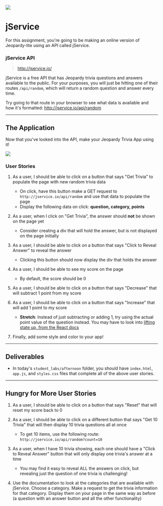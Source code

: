 ![](/ga_cog.png)

# jService 

For this assignment, you're going to be making an online version of Jeopardy-lite using an API called jService. 

### jService API 

> http://jservice.io/

jService is a free API that has Jeopardy trivia questions and answers available to the public. For your purposes, you will just be hitting one of their routes `/api/random`, which will return a random question and answer every time.

Try going to that route in your browser to see what data is available and how it's formatted: http://jservice.io/api/random

---

## The Application 

Now that you've looked into the API, make your Jeopardy Trivia App using it! 

![](https://imgur.com/CAsc8o3.gif)

### User Stories 

1. As a user, I should be able to click on a button that says "Get Trivia" to populate the page with new random trivia data 
    - On click, have this button make a GET request to `http://jservice.io/api/random` and use that data to populate the page 
    - Display the following data on click: **question, category, points**

1. As a user, when I click on "Get Trivia", the answer should **not** be shown on the page yet 
    - Consider creating a div that will hold the answer, but is not displayed on the page initially 
  
1. As a user, I should be able to click on a button that says "Click to Reveal Answer" to reveal the answer
    - Clicking this button should now display the div that holds the answer 
  
1. As a user, I should be able to see my score on the page 
    - By default, the score should be 0 
  
1. As a user, I should be able to click on a button that says "Decrease" that will subtract 1 point from my score 

1. As a user, I should be able to click on a button that says "Increase" that will add 1 point to my score 
    - **Stretch**: Instead of just subtracting or adding 1, try using the actual point value of the question instead. You may have to look into [lifting state up, from the React docs](https://reactjs.org/docs/lifting-state-up.html)

1. Finally, add some style and color to your app! 

---

## Deliverables 

- In today's `student_labs/afternoon` folder, you should have `index.html`, `app.js`, and `styles.css` files that complete all of the above user stories. 

---

## Hungry for More User Stories 

1. As a user, I should be able to click on a button that says "Reset" that will reset my score back to 0 

1. As a user, I should be able to click on a different button that says "Get 10 Trivia" that will then display 10 trivia questions all at once 
    - To get 10 items, use the following route: `http://jservice.io/api/random?count=10` 
    
1. As a user, when I have 10 trivia showing, each one should have a "Click to Reveal Answer" button that will only display one trivia's answer at a time 
    - You may find it easy to reveal ALL the answers on click, but revealing just the question of one trivia is challenging! 
    
1. Use the documentation to look at the categories that are available with jService. Choose a category. Make a request to get the trivia information for that category. Display them on your page in the same way as before (a question with an answer button and all the other functionality)

